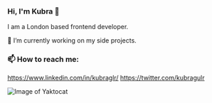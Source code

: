 ### Hi, I'm Kubra 👋

I am a London based frontend developer.

🔭 I’m currently working on my side projects.

### 📫 How to reach me: 
https://www.linkedin.com/in/kubraglr/
https://twitter.com/kubragulr

![Image of Yaktocat](https://octodex.github.com/images/yaktocat.png)

<!--
**kubraguler/kubraguler** is a ✨ _special_ ✨ repository because its `README.md` (this file) appears on your GitHub profile.

Here are some ideas to get you started:

- 🔭 I’m currently working on ...
- 🌱 I’m currently learning ...
- 👯 I’m looking to collaborate on ...
- 🤔 I’m looking for help with ...
- 💬 Ask me about ...
- 📫 How to reach me: ...
- 😄 Pronouns: ...
- ⚡ Fun fact: ...
-->
